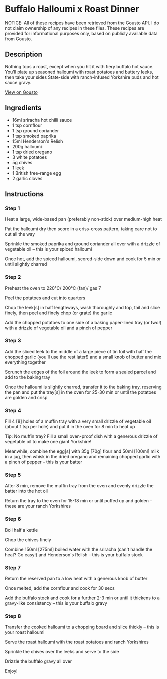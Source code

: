 # Buffalo Halloumi x Roast Dinner

NOTICE: All of these recipes have been retrieved from the Gousto API. I do not claim ownership of any recipes in these files. These recipes are provided for informational purposes only, based on publicly available data from Gousto.

## Description

Nothing tops a roast, except when you hit it with fiery buffalo hot sauce. You’ll plate up seasoned halloumi with roast potatoes and buttery leeks, then take your sides State-side with ranch-infused Yorkshire puds and hot sauce gravy. 

[View on Gousto](https://www.gousto.co.uk/recipes/cookbook/buffalo-halloumi-x-roast-dinner)

## Ingredients

- 16ml sriracha hot chilli sauce
- 1 tsp cornflour
- 1 tsp ground coriander
- 1 tsp smoked paprika
- 15ml Henderson's Relish
- 200g halloumi
- 1 tsp dried oregano
- 3 white potatoes
- 5g chives
- 1 leek
- 1 British free-range egg
- 2 garlic cloves

## Instructions


### Step 1

Heat a large, wide-based pan (preferably non-stick) over medium-high heat

Pat the halloumi dry then score in a criss-cross pattern, taking care not to cut all the way

Sprinkle the smoked paprika and ground coriander all over with a drizzle of vegetable oil – this is your spiced halloumi

Once hot, add the spiced halloumi, scored-side down and cook for 5 min or until slightly charred


### Step 2

Preheat the oven to 220°C/ 200°C (fan)/ gas 7

Peel the potatoes and cut into quarters

Chop the leek<span class="text-danger">[s]</span> in half lengthways, wash thoroughly and top, tail and slice finely, then peel and finely chop (or grate) the garlic

Add the chopped potatoes to one side of a baking paper-lined tray (or two!) with a drizzle of vegetable oil and a pinch of pepper


### Step 3

Add the sliced leek to the middle of a large piece of tin foil with half the chopped garlic (you'll use the rest later!) and a small knob of butter and mix everything together

Scrunch the edges of the foil around the leek to form a sealed parcel and add to the baking tray

Once the halloumi is slightly charred, transfer it to the baking tray, reserving the pan and put the tray<span class="text-danger">[s]</span> in the oven for 25-30 min or until the potatoes are golden and crisp


### Step 4

Fill 4 <span class="text-danger">[8]</span> holes of a muffin tray with a very small drizzle of vegetable oil (about 1 tsp per hole) and put it in the oven for 8 min to heat up

Tip: No muffin tray? Fill a small oven-proof dish with a generous drizzle of vegetable oil to make one giant Yorkshire!

Meanwhile, combine the egg<span class="text-danger">[s]</span> with 35g <span class="text-danger">[70g]</span> flour and 50ml <span class="text-danger">[100ml]</span> milk in a jug, then whisk in the dried oregano and remaining chopped garlic with a pinch of pepper – this is your batter


### Step 5

After 8 min, remove the muffin tray from the oven and evenly drizzle the batter into the hot oil

Return the tray to the oven for 15-18 min or until puffed up and golden – these are your ranch Yorkshires


### Step 6

Boil half a kettle

Chop the chives finely

Combine 150ml <span class="text-danger">[275ml]</span> boiled water with the sriracha (can't handle the heat? Go easy!) and Henderson's Relish – this is your buffalo stock


### Step 7

Return the reserved pan to a low heat with a generous knob of butter

Once melted, add the cornflour and cook for 30 secs

Add the buffalo stock and cook for a further 2-3 min or until it thickens to a gravy-like consistency – this is your buffalo gravy

### Step 8

Transfer the cooked halloumi to a chopping board and slice thickly – this is your roast halloumi

Serve the roast halloumi with the roast potatoes and ranch Yorkshires

Sprinkle the chives over the leeks and serve to the side

Drizzle the buffalo gravy all over

Enjoy!

